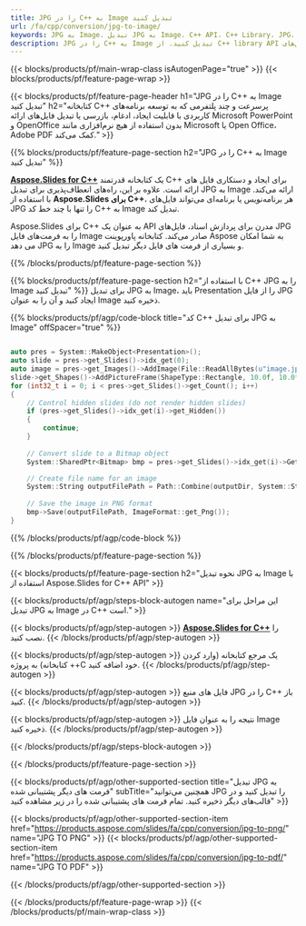 ```yaml
---
title: JPG را در C++ به Image تبدیل کنید
url: /fa/cpp/conversion/jpg-to-image/
keywords: JPG به Image، تبدیل JPG به Image، C++ API، C++ Library، JPG، Image
description: JPG را در C++ به Image تبدیل کنید. از C++ library API برای تبدیل فایل‌های JPG به Image استفاده کنید
---
```


{{< blocks/products/pf/main-wrap-class isAutogenPage="true" >}}
{{< blocks/products/pf/feature-page-wrap >}}

{{< blocks/products/pf/feature-page-header h1="JPG را در C++ به Image تبدیل کنید" h2="کتابخانه C++ پرسرعت و چند پلتفرمی که به توسعه برنامه‌های کاربردی با قابلیت ایجاد، ادغام، بازرسی یا تبدیل فایل‌های ارائه Microsoft PowerPoint و OpenOffice بدون استفاده از هیچ نرم‌افزاری مانند Microsoft یا Open Office، Adobe PDF کمک می‌کند." >}}

{{% blocks/products/pf/feature-page-section h2="JPG را در C++ به Image تبدیل کنید" %}}

[**Aspose.Slides for C++**](https://products.aspose.com/slides/fa/cpp/) یک کتابخانه قدرتمند C++ برای ایجاد و دستکاری فایل های ارائه است. علاوه بر این، راه‌های انعطاف‌پذیری برای تبدیل JPG به Image ارائه می‌کند. با استفاده از **Aspose.Slides برای C++**، هر برنامه‌نویس یا برنامه‌ای می‌تواند فایل‌های JPG را تنها با چند خط کد C++ به Image تبدیل کند.

Aspose.Slides برای C++ به عنوان یک API مدرن برای پردازش اسناد، فایل‌های JPG را به فرمت‌های فایل Image صادر می‌کند. کتابخانه پاورپوینت Aspose به شما امکان می دهد JPG را به Image و بسیاری از فرمت های فایل دیگر تبدیل کنید.

{{% /blocks/products/pf/feature-page-section %}}

{{% blocks/products/pf/feature-page-section  h2="با استفاده از C++ JPG را به Image تبدیل کنید" %}}
برای تبدیل JPG به Image، باید Presentation را از فایل JPG ایجاد کنید و آن را به عنوان Image ذخیره کنید.

{{% blocks/products/pf/agp/code-block title="کد C++ برای تبدیل JPG به Image" offSpacer="true" %}}

```cpp

auto pres = System::MakeObject<Presentation>();
auto slide = pres->get_Slides()->idx_get(0);
auto image = pres->get_Images()->AddImage(File::ReadAllBytes(u"image.jpg"));
slide->get_Shapes()->AddPictureFrame(ShapeType::Rectangle, 10.0f, 10.0f, 100.0f, 100.0f, image);
for (int32_t i = 0; i < pres->get_Slides()->get_Count(); i++)
{
    // Control hidden slides (do not render hidden slides)
    if (pres->get_Slides()->idx_get(i)->get_Hidden())
    {
        continue;
    }
    
    // Convert slide to a Bitmap object
    System::SharedPtr<Bitmap> bmp = pres->get_Slides()->idx_get(i)->GetThumbnail(2.f, 2.f);

    // Create file name for an image
    System::String outputFilePath = Path::Combine(outputDir, System::String(u"Slide_") + i + u".png");
    
    // Save the image in PNG format
    bmp->Save(outputFilePath, ImageFormat::get_Png());
}

```


{{% /blocks/products/pf/agp/code-block %}}

{{% /blocks/products/pf/feature-page-section %}}

{{< blocks/products/pf/feature-page-section  h2="نحوه تبدیل JPG به Image با استفاده از Aspose.Slides for C++ API" >}}

{{< blocks/products/pf/agp/steps-block-autogen name="این مراحل برای تبدیل JPG به Image در C++ است." >}}

{{< blocks/products/pf/agp/step-autogen >}}
[**Aspose.Slides for C++**](https://products.aspose.com/slides/fa/cpp/) را نصب کنید.
{{< /blocks/products/pf/agp/step-autogen >}}

{{< blocks/products/pf/agp/step-autogen >}}
یک مرجع کتابخانه (وارد کردن کتابخانه) به پروژه ++C خود اضافه کنید.
{{< /blocks/products/pf/agp/step-autogen >}}

{{< blocks/products/pf/agp/step-autogen >}}
فایل های منبع JPG را در C++ باز کنید.
{{< /blocks/products/pf/agp/step-autogen >}}

{{< blocks/products/pf/agp/step-autogen >}}
نتیجه را به عنوان فایل Image ذخیره کنید.
{{< /blocks/products/pf/agp/step-autogen >}}

{{< /blocks/products/pf/agp/steps-block-autogen >}}

{{< /blocks/products/pf/feature-page-section >}}

{{< blocks/products/pf/agp/other-supported-section title="تبدیل JPG به فرمت های دیگر پشتیبانی شده" subTitle="همچنین می‌توانید JPG را تبدیل کنید و در قالب‌های دیگر ذخیره کنید. تمام فرمت های پشتیبانی شده را در زیر مشاهده کنید" >}}

{{< blocks/products/pf/agp/other-supported-section-item href="https://products.aspose.com/slides/fa/cpp/conversion/jpg-to-png/" name="JPG TO PNG" >}}
{{< blocks/products/pf/agp/other-supported-section-item href="https://products.aspose.com/slides/fa/cpp/conversion/jpg-to-pdf/" name="JPG TO PDF" >}}


{{< /blocks/products/pf/agp/other-supported-section >}}

{{< /blocks/products/pf/feature-page-wrap >}}
{{< /blocks/products/pf/main-wrap-class >}}